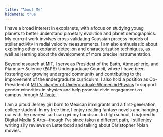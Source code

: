 ```yaml
---
title: "About Me"
hidemeta: true
---
```



I have a broad interest in exoplanets, with a focus on studying young planets to better understand planetary evolution and planet demographics. My current work involves cross-validating Gaussian process models of stellar activity in radial velocity measurements. I am also enthusiastic about exploring other exoplanet detection and characterization techniques, as well as learning about the development of more precise instrumentation.

Beyond research at MIT, I serve as President of the Earth, Atmospheric, and Planetary Science (EAPS) Undergraduate Council, where I have been fostering our growing undergrad community and contributing to the improvement of the undergraduate curriculum. I also hold a position as Co-President of [MIT's chapter of Undergraduate Women in Physics](https://sites.mit.edu/uwip/) to support gender minorities in physics and help promote civic engagement on campus through [MITvote](https://mitvote.mit.edu/).

I am a proud Jersey girl born to Mexican immigrants and a first-generation college student. In my free time, I enjoy reading fantasy novels and hanging out with the nearest cat I can get my hands on. In high school, I majored in Digital Media & Arts—though I’ve since taken a different path, I still enjoy writing silly reviews on Letterboxd and talking about Christopher Nolan movies.

